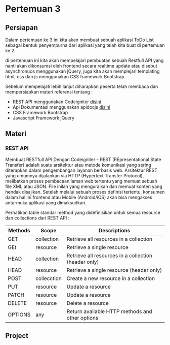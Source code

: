 # Pertemuan 3

## Persiapan

Dalam pertemuan ke 3 ini kita akan membuat sebuah aplikasi ToDo List sebagai bentuk penyempurna dari aplikasi yang telah kita buat di pertemuan ke 2.

di pertemuan ini kita akan mempelajari pembuatan sebuah Restfull API yang nanti akan dikonsumsi oleh frontend secara realtime update atau disebut asynchronuos  menggunakan jQuery, juga kita akan memplejari templating html, css dan js menggunakan CSS framework Bootstrap.

Sebelum mempelajati lebih lanjut diharapkan peserta telah membaca dan mempersiapkan materi referensi tentang :
* REST API menggunakan Codeigniter [disini](https://belajarphp.net/membuat-rest-api-codeigniter/) 
* Api Dokumentasi menggunakan apidocjs [disini](http://apidocjs.com/) 
* CSS Framework Bootstrap
* Javascript Framework jQuery


## Materi
### REST API
Membuat RESTfull API Dengan Codeigniter – REST (REpresentational State Transfer) adalah suatu arsitektur atau metode komunikasi yang sering diterapkan dalam pengembangan layanan berbasis web. Arsitektur REST yang umumnya dijalankan via HTTP (Hypertext Transfer Protocol), melibatkan proses pembacaan laman web tertentu yang memuat sebuah file XML atau JSON. File inilah yang menguraikan dan memuat konten yang hendak disajikan. Setelah melalui sebuah proses definisi tertentu, konsumen dalam hal ini frontend atau Mobile (Android/iOS) akan bisa mengakses antarmuka aplikasi yang dimaksudkan.

Perhatikan table standar method yang didefinisikan untuk semua resource dan collections dari REST API :

| Methods | Scope | Descriptions |
| -- | -- | -- |
| GET | collection | Retrieve all resources in a collection |
| GEt | resource | Retrieve a single resource |
| HEAD | collection | Retrieve all resources in a collection (header only) |
| HEAD | resource | Retrieve a single resource (header only) |
| POST | collecction | Create a new resource in a collection |
| PUT | resource | Update a resource |
| PATCH | resource | Update a resource |
| DELETE | resource | Delete a resource |
| OPTIONS | any | Return available HTTP methods and other options |


## Project

